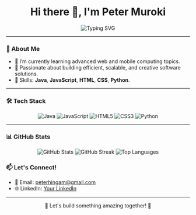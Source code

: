 <h1 align="center">Hi there 👋, I'm Peter Muroki</h1>

<p align="center">
  <img src="https://readme-typing-svg.herokuapp.com?font=Fira+Code&size=24&duration=3000&pause=1000&color=FFFFFF&center=true&vCenter=true&width=800&height=50&lines=Developer+%7C+Coder+%7C+Learner;Proficient+in+Java%2C+JavaScript%2C+HTML%2C+CSS%2C+and+Python" alt="Typing SVG">
</p>

---

### 🚀 About Me
- 🌱 I’m currently learning advanced web and mobile computing topics.
- 💼 Passionate about building efficient, scalable, and creative software solutions.
- 🎯 Skills: **Java**, **JavaScript**, **HTML**, **CSS**, **Python**.

---

### 🛠️ Tech Stack
<p align="center">
  <img src="https://img.shields.io/badge/Java-%23ED8B00.svg?style=for-the-badge&logo=java&logoColor=white" alt="Java">
  <img src="https://img.shields.io/badge/JavaScript-%23323330.svg?style=for-the-badge&logo=javascript&logoColor=%23F7DF1E" alt="JavaScript">
  <img src="https://img.shields.io/badge/HTML5-%23E34F26.svg?style=for-the-badge&logo=html5&logoColor=white" alt="HTML5">
  <img src="https://img.shields.io/badge/CSS3-%231572B6.svg?style=for-the-badge&logo=css3&logoColor=white" alt="CSS3">
  <img src="https://img.shields.io/badge/Python-%233776AB.svg?style=for-the-badge&logo=python&logoColor=white" alt="Python">
</p>

---

### 📊 GitHub Stats
<p align="center">
  <img src="https://github-readme-stats.vercel.app/api?username=Pete-nax&show_icons=true&theme=radical" alt="GitHub Stats">
  <img src="https://github-readme-streak-stats.herokuapp.com?user=Pete-nax&theme=radical" alt="GitHub Streak">
  <img src="https://github-readme-stats.vercel.app/api/top-langs/?username=Pete-nax&layout=compact&theme=radical" alt="Top Languages">
</p>



### 📫 Let's Connect!
- 💌 Email: [peterhingam@gmail.com](mailto:peterhingam@gmail.com)
- 🌐 LinkedIn: [Your LinkedIn](https://www.linkedin.com/in/peter-muroki-817725340/?trk=opento_sprofile_topcard) 

---

<p align="center">
  🚀 Let's build something amazing together! 🚀
</p>
